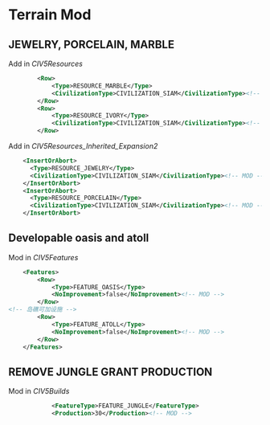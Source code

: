 # Terrain Mod

## JEWELRY, PORCELAIN, MARBLE

Add in *CIV5Resources*

```xml
		<Row>
			<Type>RESOURCE_MARBLE</Type>
			<CivilizationType>CIVILIZATION_SIAM</CivilizationType><!-- MOD -->
		</Row>
		<Row>
			<Type>RESOURCE_IVORY</Type>
			<CivilizationType>CIVILIZATION_SIAM</CivilizationType><!-- MOD -->
		</Row>
```

Add in *CIV5Resources_Inherited_Expansion2*

```xml
    <InsertOrAbort>
      <Type>RESOURCE_JEWELRY</Type>
      <CivilizationType>CIVILIZATION_SIAM</CivilizationType><!-- MOD -->
    </InsertOrAbort>
    <InsertOrAbort>
      <Type>RESOURCE_PORCELAIN</Type>
      <CivilizationType>CIVILIZATION_SIAM</CivilizationType><!-- MOD -->
    </InsertOrAbort>
```

## Developable oasis and atoll

Mod in *CIV5Features*

```xml
	<Features>
		<Row>
			<Type>FEATURE_OASIS</Type>
			<NoImprovement>false</NoImprovement><!-- MOD -->
		</Row>
<!-- 岛礁可加设施 -->
		<Row>
			<Type>FEATURE_ATOLL</Type>
			<NoImprovement>false</NoImprovement><!-- MOD -->
		</Row>
	</Features>
```

## REMOVE JUNGLE GRANT PRODUCTION

Mod in *CIV5Builds*

```xml
			<FeatureType>FEATURE_JUNGLE</FeatureType>
			<Production>30</Production><!-- MOD -->
```
